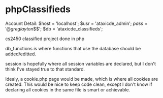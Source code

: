 phpClassifieds
==============
Account Detail: 
  $host = 'localhost';
	$usr = 'ataxicde_admin';
	$pass =  '@greglayton$$$';
	$db = 'ataxicde_classifieds';

cs2450 classified project done in php

db_functions is where functions that use the database should be added/editted.

session is hopefully where all session variables are declared, but I don't think I've stayed true to that standard.

Idealy, a cookie.php page would be made, which is where all cookies are created. This would be nice to keep code clean, except I don't know if declaring all cookies in the same file is smart or achievable.
